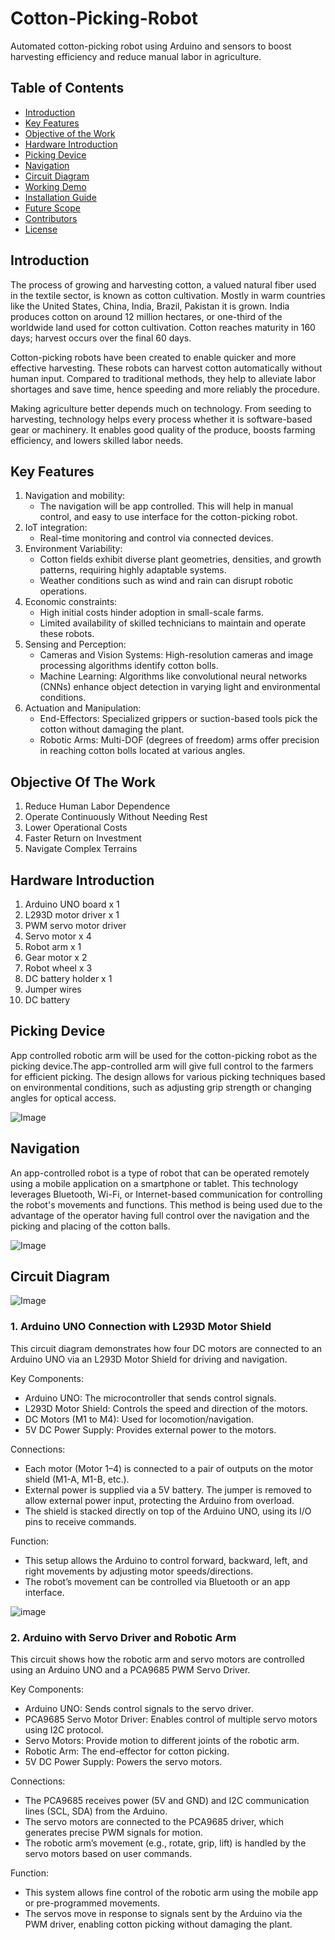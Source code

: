 # Cotton-Picking-Robot
Automated cotton-picking robot using Arduino and sensors to boost harvesting efficiency and reduce manual labor in agriculture.

## Table of Contents
- [Introduction](#introduction)
- [Key Features](#key-features)
- [Objective of the Work](#objective-of-the-work)
- [Hardware Introduction](#hardware-introduction)
- [Picking Device](#picking-device)
- [Navigation](#navigation)
- [Circuit Diagram](#circuit-diagram)
- [Working Demo](#working-demo)
- [Installation Guide](#installation-guide)
- [Future Scope](#future-scope)
- [Contributors](#contributors)
- [License](#license)

 
## Introduction
The process of growing and harvesting cotton, a valued natural fiber used in the textile sector, is known as cotton cultivation. Mostly in warm countries like the United States, China, India, Brazil, Pakistan it is grown. India produces cotton on around 12 million hectares, or one-third of the worldwide land used for cotton cultivation. Cotton reaches maturity in 160 days; harvest occurs over the final 60 days. 

Cotton-picking robots have been created to enable quicker and more effective harvesting. These robots can harvest cotton automatically without human input. Compared to traditional methods, they help to alleviate labor shortages and save time, hence speeding and more reliably the procedure. 

Making agriculture better depends much on technology. From seeding to harvesting, technology helps every process whether it is software-based gear or machinery. It enables good quality of the produce, boosts farming efficiency, and lowers skilled labor needs.

## Key Features
1. Navigation and mobility:
    * The navigation will be app controlled. This will help in manual control, and easy to use interface for the cotton-picking robot. 
2. IoT integration:
    * Real-time monitoring and control via connected devices.
3. Environment Variability:
    * Cotton fields exhibit diverse plant geometries, densities, and growth patterns, requiring highly adaptable systems.
    * Weather conditions such as wind and rain can disrupt robotic operations.
4. Economic constraints:
    * High initial costs hinder adoption in small-scale farms.
    * Limited availability of skilled technicians to maintain and operate these robots.
5. Sensing and Perception:
    * Cameras and Vision Systems: High-resolution cameras and image processing algorithms identify cotton bolls.
    * Machine Learning: Algorithms like convolutional neural networks (CNNs) enhance object detection in varying light and environmental conditions.
6. Actuation and Manipulation:
    * End-Effectors: Specialized grippers or suction-based tools pick the cotton without damaging the plant.
    * Robotic Arms: Multi-DOF (degrees of freedom) arms offer precision in reaching cotton bolls located at various angles.

## Objective Of The Work
1. Reduce Human Labor Dependence
2. Operate Continuously Without Needing Rest
3. Lower Operational Costs
4. Faster Return on Investment
5. Navigate Complex Terrains

## Hardware Introduction
1. Arduino UNO board x 1
2. L293D motor driver x 1
3. PWM servo motor driver
4. Servo motor x 4
5. Robot arm x 1
6. Gear motor x 2
7. Robot wheel x 3
8. DC battery holder x 1
9. Jumper wires
10. DC battery

## Picking Device
App controlled robotic arm will be used for the cotton-picking robot as the picking device.The app-controlled arm will give full control to the farmers for efficient picking. The design allows for various picking techniques based on environmental conditions, such as adjusting grip strength or changing angles for optical access.

![Image](https://github.com/user-attachments/assets/e8c6ec11-6274-4450-8b7a-580715e03782)

## Navigation
An app-controlled robot is a type of robot that can be operated remotely using a mobile application on a smartphone or tablet. This technology leverages Bluetooth, Wi-Fi, or Internet-based communication for controlling the robot's movements and functions. This method is being used due to the advantage of the operator having full control over the navigation and the picking and placing of the cotton balls.

![Image](https://github.com/user-attachments/assets/7fd15730-5f9f-4faf-aefd-8e112c21762f)

## Circuit Diagram

![Image](https://github.com/user-attachments/assets/7c0dd846-1b76-4cf4-9dac-792a3507489e)

### 1. Arduino UNO Connection with L293D Motor Shield

This circuit diagram demonstrates how four DC motors are connected to an Arduino UNO via an L293D Motor Shield for driving and navigation.


Key Components:
* Arduino UNO: The microcontroller that sends control signals.
* L293D Motor Shield: Controls the speed and direction of the motors.
* DC Motors (M1 to M4): Used for locomotion/navigation.
* 5V DC Power Supply: Provides external power to the motors.

Connections:
* Each motor (Motor 1–4) is connected to a pair of outputs on the motor shield (M1-A, M1-B, etc.).
* External power is supplied via a 5V battery. The jumper is removed to allow external power input, protecting the Arduino from overload.
* The shield is stacked directly on top of the Arduino UNO, using its I/O pins to receive commands.
  
Function:
* This setup allows the Arduino to control forward, backward, left, and right movements by adjusting motor speeds/directions.
* The robot’s movement can be controlled via Bluetooth or an app interface.

![image](https://github.com/user-attachments/assets/4d70ee4f-f317-4c55-94d7-44220a36bc38)

### 2. Arduino with Servo Driver and Robotic Arm
   
This circuit shows how the robotic arm and servo motors are controlled using an Arduino UNO and a PCA9685 PWM Servo Driver.


Key Components:
* Arduino UNO: Sends control signals to the servo driver.
* PCA9685 Servo Motor Driver: Enables control of multiple servo motors using I2C protocol.
* Servo Motors: Provide motion to different joints of the robotic arm.
* Robotic Arm: The end-effector for cotton picking.
* 5V DC Power Supply: Powers the servo motors.

Connections:
* The PCA9685 receives power (5V and GND) and I2C communication lines (SCL, SDA) from the Arduino.
* The servo motors are connected to the PCA9685 driver, which generates precise PWM signals for motion.
* The robotic arm’s movement (e.g., rotate, grip, lift) is handled by the servo motors based on user commands.

Function:
* This system allows fine control of the robotic arm using the mobile app or pre-programmed movements.
* The servos move in response to signals sent by the Arduino via the PWM driver, enabling cotton picking without damaging the plant.
